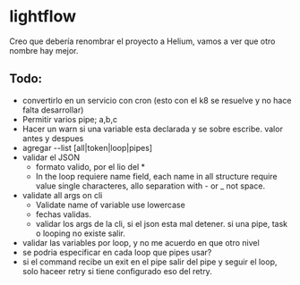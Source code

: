 # lightflow

Creo que debería renombrar el proyecto a Helium, vamos a ver que otro nombre hay mejor.

## Todo:

- convertirlo en un servicio con cron (esto con el k8 se resuelve y no hace falta desarrollar)
- Permitir varios pipe; a,b,c
- Hacer un warn si una variable esta declarada y se sobre escribe. valor antes y despues
- agregar --list [all|token|loop|pipes]
- validar el JSON
	- formato valido, por el lio del *
	- In the loop requiere name field, each name in all structure require value single characteres, allo separation with - or _ not space.
- validate all args on cli
	- Validate name of variable use lowercase
	- fechas validas.
	- validar los args de la cli, si el json esta mal detener. si una pipe, task o looping no existe salir.
- validar las variables por loop, y no me acuerdo en que otro nivel
- se podria especificar en cada loop que pipes usar?
- si el command recibe un exit en el pipe salir del pipe y seguir el loop, solo haceer retry si tiene configurado eso del retry.
